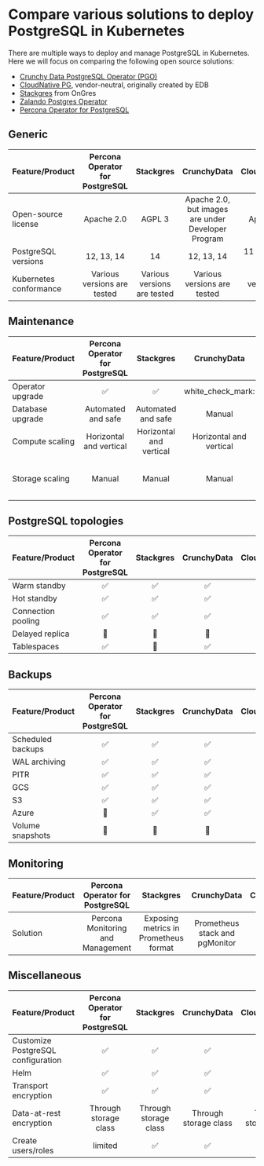 # Compare various solutions to deploy PostgreSQL in Kubernetes

There are multiple ways to deploy and manage PostgreSQL in Kubernetes. Here we will focus on comparing the following open source solutions:

* [Crunchy Data PostgreSQL Operator (PGO)](https://github.com/CrunchyData/postgres-operator)
* [CloudNative PG](https://github.com/cloudnative-pg/cloudnative-pg), vendor-neutral, originally created by EDB
* [Stackgres](https://github.com/ongres/stackgres) from OnGres
* [Zalando Postgres Operator](https://github.com/zalando/postgres-operator)
* [Percona Operator for PostgreSQL](https://github.com/percona/percona-postgresql-operator/)

## Generic

| Feature/Product        | Percona Operator for PostgreSQL |        Stackgres            |                     CrunchyData                     |       CloudNativePG         | Zalando |
|------------------------|:-------------------------------:|:---------------------------:|:---------------------------------------------------:|:---------------------------:|:-------:|
| Open-source license    |          Apache 2.0             |            AGPL 3           | Apache 2.0, but images are under Developer Program  |          Apache 2.0         |   MIT   |
| PostgreSQL versions    |          12, 13, 14             |              14             |                      12, 13, 14                     |     11 - 14, 15 in Beta     | 11 - 14 |
| Kubernetes conformance | Various versions are tested     | Various versions are tested |             Various versions are tested             | Various versions are tested | AWS EKS |

## Maintenance

| Feature/Product  |   Percona Operator for PostgreSQL   |               Stackgres            |       CrunchyData       |      CloudNativePG      |            Zalando            |
|------------------|:-----------------------------------:|:----------------------------------:|:-----------------------:|:-----------------------:|:-----------------------------:|
| Operator upgrade |         :white_check_mark:          |         :white_check_mark:         |  white_check_mark:      |    :white_check_mark:   |  :white_check_mark:           |
| Database upgrade |            Automated and safe       |          Automated and safe        |          Manual         |          Manual         |              Manual           |
| Compute scaling  | Horizontal and vertical             | Horizontal and vertical            | Horizontal and vertical | Horizontal and vertical |    Horizontal and vertical    |
| Storage scaling  |          Manual                     |          Manual                    |          Manual         |          Manual         | Manual, automated for AWS EBS |

## PostgreSQL topologies

| Feature/Product    | Percona Operator for PostgreSQL |     Stackgres        |       CrunchyData      |         CloudNativePG          |      Zalando       |
|--------------------|:-------------------------------:|:--------------------:|:----------------------:|:------------------------------:|:------------------:|
| Warm standby       |       :white_check_mark:        |  :white_check_mark:  |   :white_check_mark:   |       :white_check_mark:       | :white_check_mark: |
| Hot standby        |       :white_check_mark:        |  :white_check_mark:  |   :white_check_mark:   |       :white_check_mark:       | :white_check_mark: |
| Connection pooling |       :white_check_mark:        |  :white_check_mark:  |   :white_check_mark:   |       :white_check_mark:       | :white_check_mark: |
| Delayed replica    |        :no_entry_sign:          |   :no_entry_sign:    |    :no_entry_sign:     |       :white_check_mark:       |  :no_entry_sign:   |
| Tablespaces        |       :white_check_mark:        |   :no_entry_sign:    |   :white_check_mark:   |       :white_check_mark:       |  :no_entry_sign:   |

## Backups

| Feature/Product   |      Percona Operator for PostgreSQL       |      Stackgres       |      CrunchyData       |         CloudNativePG          |      Zalando       |
|-------------------|:------------------------------------------:|:--------------------:|:----------------------:|:------------------------------:|:------------------:|
| Scheduled backups |             :white_check_mark:             |  :white_check_mark:  |   :white_check_mark:   |       :white_check_mark:       | :white_check_mark: |
| WAL archiving     |             :white_check_mark:             |  :white_check_mark:  |   :white_check_mark:   |       :white_check_mark:       | :white_check_mark: |
| PITR              |             :white_check_mark:             |  :white_check_mark:  |   :white_check_mark:   |       :white_check_mark:       | :white_check_mark: |
| GCS               |             :white_check_mark:             |  :white_check_mark:  |   :white_check_mark:   |       :white_check_mark:       | :white_check_mark: |
| S3                |             :white_check_mark:             |  :white_check_mark:  |   :white_check_mark:   |       :white_check_mark:       | :white_check_mark: |
| Azure             |              :no_entry_sign:               |  :white_check_mark:  |   :white_check_mark:   |       :white_check_mark:       | :white_check_mark: |
| Volume snapshots  |             :no_entry_sign:                |  :no_entry_sign:     |   :no_entry_sign:      |       :white_check_mark:       | :no_entry_sign:    |

## Monitoring

| Feature/Product |  Percona Operator for PostgreSQL  |               Stackgres               |           CrunchyData          |             CloudNativePG              |  Zalando |
|-----------------|:---------------------------------:|:-------------------------------------:|:------------------------------:|:--------------------------------------:|:--------:|
| Solution        | Percona Monitoring and Management | Exposing metrics in Prometheus format | Prometheus stack and pgMonitor | Prometheus metrics & Grafana dashboard | Sidecars |

## Miscellaneous

| Feature/Product                    |        Percona Operator for PostgreSQL     |            Stackgres             |           CrunchyData            |             CloudNativePG        |        Zalando                   |
|------------------------------------|:------------------------------------------:|:--------------------------------:|:--------------------------------:|:--------------------------------:|:--------------------------------:|
| Customize PostgreSQL configuration |             :white_check_mark:             |        :white_check_mark:        |        :white_check_mark:        |        :white_check_mark:        |        :white_check_mark:        |
| Helm                               |             :white_check_mark:             |        :white_check_mark:        |        :white_check_mark:        |        :white_check_mark:        |        :white_check_mark:        |
| Transport encryption               |             :white_check_mark:             |        :white_check_mark:        |        :white_check_mark:        |        :white_check_mark:        |        :white_check_mark:        |
| Data-at-rest encryption            |      Through storage class                 |       Through storage class      |       Through storage class      |      Through storage class       |      Through storage class       |
| Create users/roles                 |           limited                          |        :white_check_mark:        |        :white_check_mark:        |        :white_check_mark:        |          limited                 |
